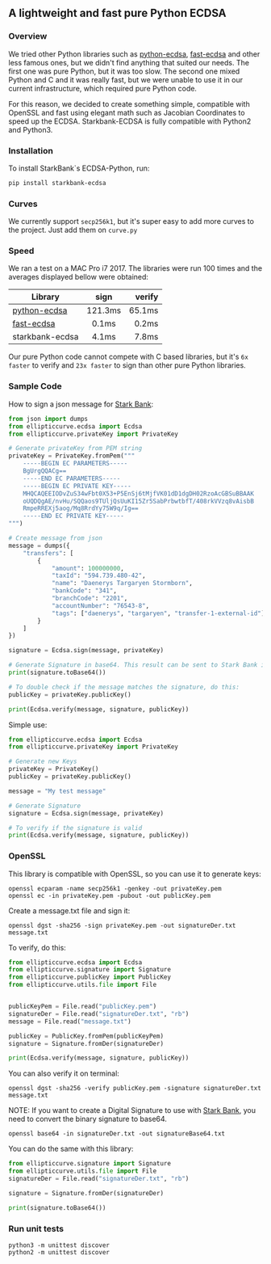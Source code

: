 ## A lightweight and fast pure Python ECDSA

### Overview

We tried other Python libraries such as [python-ecdsa], [fast-ecdsa] and other less famous ones, but we didn't find anything that suited our needs. The first one was pure Python, but it was too slow. The second one mixed Python and C and it was really fast, but we were unable to use it in our current infrastructure, which required pure Python code.

For this reason, we decided to create something simple, compatible with OpenSSL and fast using elegant math such as Jacobian Coordinates to speed up the ECDSA. Starkbank-ECDSA is fully compatible with Python2 and Python3.

### Installation

To install StarkBank`s ECDSA-Python, run:

```sh
pip install starkbank-ecdsa
```

### Curves

We currently support `secp256k1`, but it's super easy to add more curves to the project. Just add them on `curve.py`

### Speed

We ran a test on a MAC Pro i7 2017. The libraries were run 100 times and the averages displayed bellow were obtained:

| Library            | sign          | verify  |
| ------------------ |:-------------:| -------:|
| [python-ecdsa]     |   121.3ms     | 65.1ms  |
| [fast-ecdsa]       |     0.1ms     |  0.2ms  |
| starkbank-ecdsa    |     4.1ms     |  7.8ms  |

Our pure Python code cannot compete with C based libraries, but it's `6x faster` to verify and `23x faster` to sign than other pure Python libraries.

### Sample Code

How to sign a json message for [Stark Bank]:

```python
from json import dumps
from ellipticcurve.ecdsa import Ecdsa
from ellipticcurve.privateKey import PrivateKey

# Generate privateKey from PEM string
privateKey = PrivateKey.fromPem("""
    -----BEGIN EC PARAMETERS-----
    BgUrgQQACg==
    -----END EC PARAMETERS-----
    -----BEGIN EC PRIVATE KEY-----
    MHQCAQEEIODvZuS34wFbt0X53+P5EnSj6tMjfVK01dD1dgDH02RzoAcGBSuBBAAK
    oUQDQgAE/nvHu/SQQaos9TUljQsUuKI15Zr5SabPrbwtbfT/408rkVVzq8vAisbB
    RmpeRREXj5aog/Mq8RrdYy75W9q/Ig==
    -----END EC PRIVATE KEY-----
""")

# Create message from json
message = dumps({
    "transfers": [
        {
            "amount": 100000000,
            "taxId": "594.739.480-42",
            "name": "Daenerys Targaryen Stormborn",
            "bankCode": "341",
            "branchCode": "2201",
            "accountNumber": "76543-8",
            "tags": ["daenerys", "targaryen", "transfer-1-external-id"]
        }
    ]
})

signature = Ecdsa.sign(message, privateKey)

# Generate Signature in base64. This result can be sent to Stark Bank in the request header as the Digital-Signature parameter.
print(signature.toBase64())

# To double check if the message matches the signature, do this:
publicKey = privateKey.publicKey()

print(Ecdsa.verify(message, signature, publicKey))

```

Simple use:

```python
from ellipticcurve.ecdsa import Ecdsa
from ellipticcurve.privateKey import PrivateKey

# Generate new Keys
privateKey = PrivateKey()
publicKey = privateKey.publicKey()

message = "My test message"

# Generate Signature
signature = Ecdsa.sign(message, privateKey)

# To verify if the signature is valid
print(Ecdsa.verify(message, signature, publicKey))

```

### OpenSSL

This library is compatible with OpenSSL, so you can use it to generate keys:

```
openssl ecparam -name secp256k1 -genkey -out privateKey.pem
openssl ec -in privateKey.pem -pubout -out publicKey.pem
```

Create a message.txt file and sign it:

```
openssl dgst -sha256 -sign privateKey.pem -out signatureDer.txt message.txt
```

To verify, do this:

```python
from ellipticcurve.ecdsa import Ecdsa
from ellipticcurve.signature import Signature
from ellipticcurve.publicKey import PublicKey
from ellipticcurve.utils.file import File


publicKeyPem = File.read("publicKey.pem")
signatureDer = File.read("signatureDer.txt", "rb")
message = File.read("message.txt")

publicKey = PublicKey.fromPem(publicKeyPem)
signature = Signature.fromDer(signatureDer)

print(Ecdsa.verify(message, signature, publicKey))

```

You can also verify it on terminal:

```
openssl dgst -sha256 -verify publicKey.pem -signature signatureDer.txt message.txt
```

NOTE: If you want to create a Digital Signature to use with [Stark Bank], you need to convert the binary signature to base64.

```
openssl base64 -in signatureDer.txt -out signatureBase64.txt
```

You can do the same with this library:
 
```python
from ellipticcurve.signature import Signature
from ellipticcurve.utils.file import File
signatureDer = File.read("signatureDer.txt", "rb")

signature = Signature.fromDer(signatureDer)

print(signature.toBase64())
```

### Run unit tests

```
python3 -m unittest discover
python2 -m unittest discover
```


[python-ecdsa]: https://github.com/warner/python-ecdsa
[fast-ecdsa]: https://github.com/AntonKueltz/fastecdsa
[Stark Bank]: https://starkbank.com
